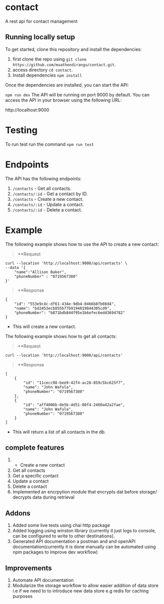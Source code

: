 # contact
A rest api for contact management

##  Running locally setup

To get started, clone this repository and install the dependencies:

1. first clone the repo using `git clone https://github.com/muathendirangu/contact.git`.
2. access directory `cd contact`.
3. Install dependencies `npm install`

Once the dependencies are installed, you can start the API:

`npm run dev`
The API will be running on port 9000 by default. You can access the API in your browser using the following URL:

http://localhost:9000

# Testing
To run test run the command
`npm run test`

# Endpoints

The API has the following endpoints:

1. `/contacts` - Get all contacts.
2. `/contacts/:id` - Get a contact by ID.
3. `/contacts` - Create a new contact.
4. `/contacts/:id` - Update a contact.
5. `/contacts/:id` - Delete a contact.

# Example

The following example shows how to use the API to create a new contact:

> **Request

```
curl --location 'http://localhost:9000/api/contacts' \
--data '{
    "name":"Allison Baker",
    "phoneNumber" : "0719567380"
}'
```

> **Response

```
{
    "id": "553e9c4c-df61-434e-9db4-0466b8fb08d4",
    "name": "bd2453ecb855b77b9194019844305cd9",
    "phoneNumber": "b871bdb844f95e1b6efec6edd3694782"
}
```

- This will create a new contact.

The following example shows how to get all contacts:

> **Request
```
curl --location 'http://localhost:9000/api/contacts'
```

> **Response

```
[
    {
        "id": "11cecc98-bee9-42f4-ac28-859c5bc625f7",
        "name": "John Wafula",
        "phoneNumber": "0719567380"
    },
    {
        "id": "aff4006b-0e5b-4d51-80f4-2460a42a2fae",
        "name": "John Wafula",
        "phoneNumber": "0719567380"
    }
]
```

- This will return a list of all contacts in the db.

## complete features
1. - Create a new contact
2. Get all contacts
3. Get a specific contact
4. Update a contact
5. Delete a contact
6. Implemented an encrpytion module that encrypts dat before storage/ decrypts data during retrieval

## Addons
1. Added some live tests using chai http package
2. Added logging using winston library (currently it just logs to console, can be configured to write to other destinations).
3. Generated API documentation a postman and and openAPI documentation(currently it is done manually can be automated using npm packages to improve dev workflow)

## Improvements
1. Automate API documentation
2. Modularize the storage workflow to allow easier addition of data store i.e if we need to to introduce new data store
e.g redis for caching purposes



